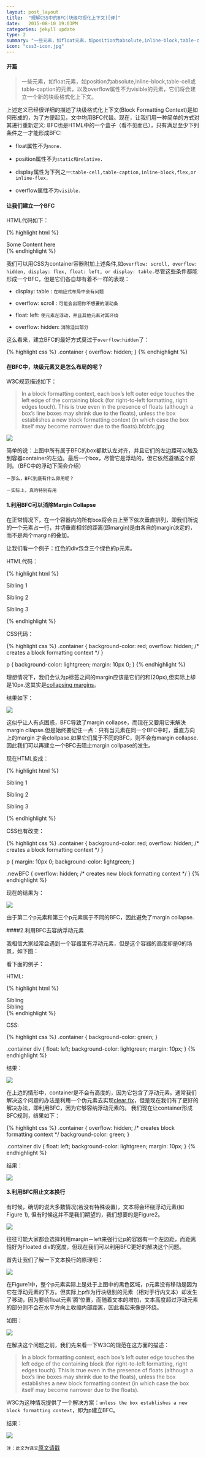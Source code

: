 ```yaml
---
layout: post_layout
title:  "理解CSS中的BFC(块级可视化上下文)[译]"
date:   2015-08-10 19:03PM
categories: jekyll update
type: 2
summary: "一些元素，如float元素，如position为absolute,inline-block,table-cell或table-caption的元素，以及overflow属性不为visible的元素，它们将会建立一个新的块级格式化上下文。"
icon: "css3-icon.jpg"
---
```

#### 开篇

>一些元素，如float元素，如position为absolute,inline-block,table-cell或table-caption的元素，以及overflow属性不为visible的元素，它们将会建立一个新的块级格式化上下文。

上述定义已经很详细的描述了块级格式化上下文(Block Formatting Context)是如何形成的，为了方便起见，文中均用BFC代替。现在，让我们用一种简单的方式对其进行重新定义:
BFC也是HTML中的一个盒子（看不见而已），只有满足至少下列条件之一才能形成BFC:

* float属性不为`none.`

* position属性不为`static和relative.`

* display属性为下列之一:`table-cell,table-caption,inline-block,flex,or inline-flex.`

* overflow属性不为`visible.`


#### 让我们建立一个BFC

HTML代码如下：

{% highlight html %}
<div class="container">
  Some Content here
</div>
{% endhighlight %}

我们可以用CSS为container容器附加上述条件,如`overflow: scroll, overflow: hidden, display: flex, float: left, or display: table.`尽管这些条件都能形成一个BFC，但是它们各自却有着不一样的表现：

* display: table : `在响应式布局中会有问题`

* overflow: scroll : `可能会出现你不想要的滚动条`

* float: left: `使元素左浮动，并且其他元素对其环绕`

* overflow: hidden: `消除溢出部分`

这么看来，建立BFC的最好方式莫过于`overflow:hidden`了：

{% highlight css %}
.container {
  overflow: hidden;
}
{% endhighlight %}

#### 在BFC中，块级元素又是怎么布局的呢？
W3C规范描述如下：

> In a block formatting context, each box’s left outer edge touches the left edge of the containing block (for right-to-left formatting, right edges touch). This is true even in the presence of floats (although a box’s line boxes may shrink due to the floats), unless the box establishes a new block formatting context (in which case the box itself may become narrower due to the floats).bfcbfc.jpg

![](/../img/bfc/bfc.jpg) 

简单的说：上图中所有属于BFC的box都默认左对齐，并且它们的左边距可以触及到容器container的左边。最后一个box，尽管它是浮动的，但它依然遵循这个原则。（BFC中的浮动下面会介绍）

`－那么，BFC到底有什么卵用呢？`

`－实际上，真的特别有用`

#### 1.利用BFC可以消除Margin Collapse

在正常情况下，在一个容器内的所有box将会由上至下依次垂直排列，即我们所说的一个元素占一行，并切垂直相邻的距离(即margin)是由各自的margin决定的，而不是两个margin的叠加。

让我们看一个例子：红色的div包含三个绿色的p元素。

HTML代码：

{% highlight html %}
<div class="container">
  <p>Sibling 1</p>
  <p>Sibling 2</p>
  <p>Sibling 3</p>
</div>
{% endhighlight %}

CSS代码：

{% highlight css %}
.container {
  background-color: red;
  overflow: hidden; /* creates a block formatting context */
}
 
p {
  background-color: lightgreen;
  margin: 10px 0;
}
{% endhighlight %}

理想情况下，我们会认为p标签之间的margin应该是它们的和(20px),但实际上却是10px.这其实是[collapsing margins](http://www.sitepoint.com/web-foundations/collapsing-margins/)。

结果如下：

![](/../img/bfc/demo1-1.jpg)

这似乎让人有点困惑，BFC导致了margin collapse，而现在又要用它来解决margin cllapse.但是始终要记住一点：只有当元素在同一个BFC中时，垂直方向上的margin
才会clollpase.如果它们属于不同的BFC，则不会有margin collapse.因此我们可以再建立一个BFC去阻止margin collpase的发生。

现在HTML变成：

{% highlight html %}
<div class="container">
  <p>Sibling 1</p>
  <p>Sibling 2</p>
  <div class="newBFC">
    <p>Sibling 3</p>
  </div>
</div>
{% endhighlight %}

CSS也有改变：

{% highlight css %}
.container {
  background-color: red;
  overflow: hidden; /* creates a block formatting context */
}
 
p {
  margin: 10px 0;
  background-color: lightgreen;
}
 
.newBFC {
  overflow: hidden;  /* creates new block formatting context */
}
{% endhighlight %}

现在的结果为：

![](/../img/bfc/demo1-2.jpg)

由于第二个p元素和第三个p元素属于不同的BFC，因此避免了margin collapse.

####2.利用BFC去容纳浮动元素

我相信大家经常会遇到一个容器里有浮动元素，但是这个容器的高度却是0的场景，如下图：

看下面的例子：

HTML:

{% highlight html %}
<div class="container">
  <div>Sibling</div>
  <div>Sibling</div>
</div>  
{% endhighlight %}

CSS:

{% highlight css %}
.container {
  background-color: green;
}
 
.container div {
  float: left;
  background-color: lightgreen;
  margin: 10px;
}
{% endhighlight %}

结果：

![](/../img/bfc/demo2-2.jpg)

在上边的情形中，container是不会有高度的，因为它包含了浮动元素。通常我们解决这个问题的办法是利用一个伪元素去实现[clear fix](http://www.sitepoint.com/clearing-floats-overview-different-clearfix-methods/)，但是现在我们有了更好的解决办法，即利用BFC，因为它够容纳浮动元素的。
我们现在让container形成BFC规则，结果如下：

{% highlight css %}
.container {
  overflow: hidden; /* creates block formatting context */
  background-color: green;
}
 
.container div {
  float: left;
  background-color: lightgreen;
  margin: 10px;
}
{% endhighlight %}

结果：

![](/../img/bfc/demo2-3.jpg)

#### 3.利用BFC阻止文本换行

有时候，确切的说大多数情况(若没有特殊设置)，文本将会环绕浮动元素(如Figure 1),
但有时候这并不是我们期望的，我们想要的是Figure2。

![](/../img/bfc/demo3-1.jpg)

往往可能大家都会选择利用margin－left来强行让p的容器有一个左边距，而距离恰好为Floated div的宽度，但现在我们可以利用BFC更好的解决这个问题。

首先让我们了解一下文本换行的原理吧：

![](/../img/bfc/demo3-2.jpg)

在Figure1中，整个p元素实际上是处于上图中的黑色区域，p元素没有移动是因为它在浮动元素的下方。但实际上p作为行块级别的元素（相对于行内文本）却发生了移动，因为要给float元素'腾'位置，而随着文本的增加，文本高度超过浮动元素的部分则不会在水平方向上收缩内部距离，因此看起来像是环绕。

如图：

![](/../img/bfc/demo3-3.jpg)

在解决这个问题之前，我们先来看一下W3C的规范在这方面的描述：

> In a block formatting context, each box’s left outer edge touches the left edge of the containing block (for right-to-left formatting, right edges touch). This is true even in the presence of floats (although a box’s line boxes may shrink due to the floats), unless the box establishes a new block formatting context (in which case the box itself may become narrower due to the floats).

W3C为这种情况提供了一个解决方案：`unless the box establishes a new block formatting context`，即为p建立BFC。

结果：

![](/../img/bfc/demo3-4.jpg)

`注：此文为译文`[原文请戳](http://www.sitepoint.com/understanding-block-formatting-contexts-in-css/)

